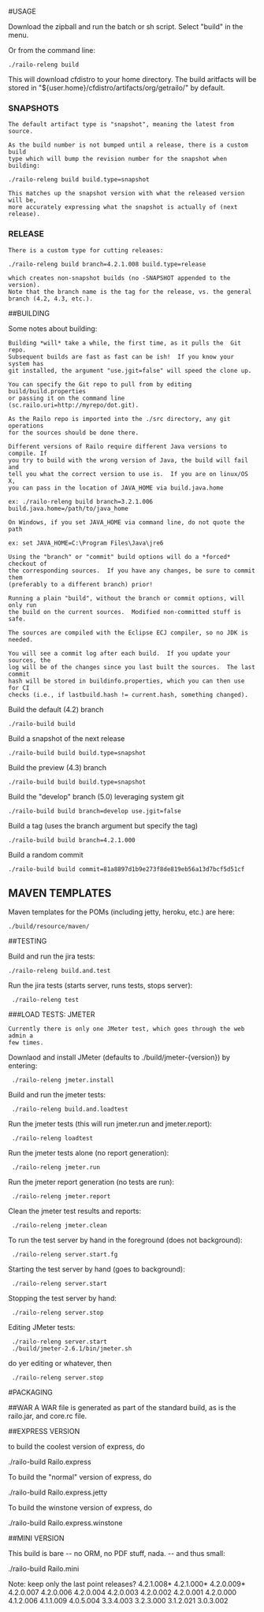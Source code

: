 #USAGE

Download the zipball and run the batch or sh script.  Select "build" in the menu.

Or from the command line:

```
./railo-releng build
```

This will download cfdistro to your home directory.  The build aritfacts will be 
stored in "${user.home}/cfdistro/artifacts/org/getrailo/" by default.

### SNAPSHOTS

    The default artifact type is "snapshot", meaning the latest from source.
    
    As the build number is not bumped until a release, there is a custom build
    type which will bump the revision number for the snapshot when building:
```
./railo-releng build build.type=snapshot
```
    This matches up the snapshot version with what the released version will be,
    more accurately expressing what the snapshot is actually of (next release).

### RELEASE
    There is a custom type for cutting releases:
```
./railo-releng build branch=4.2.1.008 build.type=release
```
    which creates non-snapshot builds (no -SNAPSHOT appended to the version).
    Note that the branch name is the tag for the release, vs. the general
    branch (4.2, 4.3, etc.).
    
##BUILDING

Some notes about building:

	Building *will* take a while, the first time, as it pulls the  Git repo.
	Subsequent builds are fast as fast can be ish!  If you know your system has
	git installed, the argument "use.jgit=false" will speed the clone up.
	
	You can specify the Git repo to pull from by editing build/build.properties
	or passing it on the command line (sc.railo.uri=http://myrepo/dot.git).
	
	As the Railo repo is imported into the ./src directory, any git operations
	for the sources should be done there.

	Different versions of Railo require different Java versions to compile. If 
	you try to build with the wrong version of Java, the build will fail and 
	tell you what the correct version to use is.  If you are on linux/OS X, 
	you can pass in the location of JAVA_HOME via build.java.home
	
	ex: ./railo-releng build branch=3.2.1.006 build.java.home=/path/to/java_home
	
	On Windows, if you set JAVA_HOME via command line, do not quote the path 
	
	ex: set JAVA_HOME=C:\Program Files\Java\jre6
	
	Using the "branch" or "commit" build options will do a *forced* checkout of
	the corresponding sources.  If you have any changes, be sure to commit them
	(preferably to a different branch) prior!
	
	Running a plain "build", without the branch or commit options, will only run
	the build on the current sources.  Modified non-committed stuff is safe.
	
	The sources are compiled with the Eclipse ECJ compiler, so no JDK is needed.
	
	You will see a commit log after each build.  If you update your sources, the
	log will be of the changes since you last built the sources.  The last commit
	hash will be stored in buildinfo.properties, which you can then use for CI
	checks (i.e., if lastbuild.hash != current.hash, something changed).

Build the default (4.2) branch
```
./railo-build build 
```

Build a snapshot of the next release
```
./railo-build build build.type=snapshot
```

Build the preview (4.3) branch
```
./railo-build build build.type=snapshot
```

Build the "develop" branch (5.0) leveraging system git
```
./railo-build build branch=develop use.jgit=false
 ```
 
Build a tag (uses the branch argument but specify the tag)
```
./railo-build build branch=4.2.1.000
 ```
 
Build a random commit 
 ```
./railo-build build commit=81a8897d1b9e273f8de819eb56a13d7bcf5d51cf
```

## MAVEN TEMPLATES

Maven templates for the POMs (including jetty, heroku, etc.) are here:
```
./build/resource/maven/
```

##TESTING

Build and run the jira tests:
```
./railo-releng build.and.test
```

Run the jira tests (starts server, runs tests, stops server):
```
 ./railo-releng test
```

###LOAD TESTS:  JMETER

	Currently there is only one JMeter test, which goes through the web admin a 
	few times.

Downlaod and install JMeter (defaults to ./build/jmeter-{version}) by entering: 
```
 ./railo-releng jmeter.install
```

Build and run the jmeter tests:
```
 ./railo-releng build.and.loadtest
```

Run the jmeter tests (this will run jmeter.run and jmeter.report):
```
 ./railo-releng loadtest
```

Run the jmeter tests alone (no report generation):
```
 ./railo-releng jmeter.run
```

Run the jmeter report generation (no tests are run):
```
 ./railo-releng jmeter.report
```

Clean the jmeter test results and reports:
```
 ./railo-releng jmeter.clean
```

To run the test server by hand in the foreground (does not background):
```
 ./railo-releng server.start.fg
```

Starting the test server by hand (goes to background):
```
 ./railo-releng server.start
```

Stopping the test server by hand:
```
 ./railo-releng server.stop
```

Editing JMeter tests:
```
 ./railo-releng server.start
 ./build/jmeter-2.6.1/bin/jmeter.sh
```

do yer editing or whatever, then
```
 ./railo-releng server.stop
```

#PACKAGING

##WAR
	A WAR file is generated as part of the standard build, as is the railo.jar,
	and core.rc file.


##EXPRESS VERSION

 to build the coolest version of express, do 
 
 ./railo-build Railo.express
 
 To build the "normal" version of express, do

 ./railo-build Railo.express.jetty

 To build the winstone version of express, do

 ./railo-build Railo.express.winstone


##MINI VERSION

This build is bare -- no ORM, no PDF stuff, nada. -- and thus small:

 ./railo-build Railo.mini
 
Note:   keep only the last point releases?
4.2.1.008*
4.2.1.000*
4.2.0.009*
4.2.0.007
4.2.0.006
4.2.0.004
4.2.0.003
4.2.0.002
4.2.0.001
4.2.0.000
4.1.2.006
4.1.1.009
4.0.5.004
3.3.4.003
3.2.3.000
3.1.2.021
3.0.3.002
